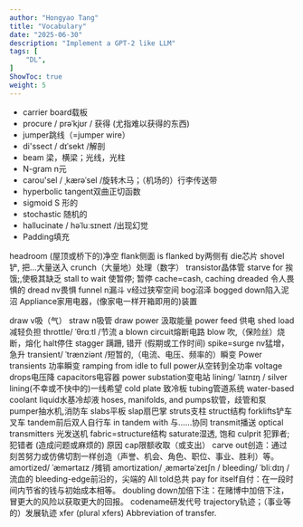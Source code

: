 ```yaml
---
author: "Hongyao Tang"
title: "Vocabulary"
date: "2025-06-30"
description: "Implement a GPT-2 like LLM"
tags: [
    "DL",
]
ShowToc: true
weight: 5
---
```




- carrier board载板
- procure / prəˈkjʊr / 获得 (尤指难以获得的东西)
- jumper跳线（=jumper wire）
- di'ssect / dɪˈsekt /解剖
- beam 梁，横梁；光线，光柱
- N-gram n元
- carou'sel / ˌkærəˈsel /旋转木马；（机场的）行李传送带
- hyperbolic tangent双曲正切函数
- sigmoid S 形的
- stochastic 随机的
- hallucinate  / həˈluːsɪneɪt /出现幻觉
- Padding填充

headroom (屋顶或桥下的)净空
flank侧面
is flanked by两侧有
die芯片
shovel铲, 把…大量送入
crunch（大量地）处理（数字）
transistor晶体管
starve for 挨饿;,使极其缺乏
stall to wait 使暂停; 暂停
cache=cash, caching
dreaded 令人畏惧的 dread nv畏惧
funnel n漏斗 v经过狭窄空间
bog沼泽
bogged down陷入泥沼
Appliance家用电器，(像家电一样开箱即用的)装置

draw v吸（气）
straw n吸管
draw power 汲取能量
power feed 供电
shed load减轻负担
throttle/ ˈθrɑːtl /节流
a blown circuit熔断电路
blow 吹,（保险丝）烧断，熔化
halt停住
stagger 蹒跚, 错开 (假期或工作时间)
spike=surge nv猛增，急升
transient/ ˈtrænziənt /短暂的,（电流、电压、频率的）瞬变
Power transients 功率瞬变 
ramping from idle to full power从空转到全功率
voltage drops电压降
capacitors电容器
power substation变电站
lining/ ˈlaɪnɪŋ /
silver lining(不幸或不快中的)一线希望
cold plate 致冷板
tubing管道系统
water-based coolant liquid水基冷却液
hoses, manifolds, and pumps软管，歧管和泵
pumper抽水机,消防车
slabs平板 slap扇巴掌
struts支柱 struct结构
forklifts铲车叉车
tandem前后双人自行车
in tandem with 与……协同
transmit播送 optical transmitters 光发送机
fabric=structure结构
saturate湿透, 饱和
culprit 犯罪者; 犯错者 (造成问题或麻烦的) 原因
cap限额收取（或支出）
carve out创造：通过刻苦努力或仿佛切割一样创造（声誉、机会、角色、职位、事业、胜利）等。
amortized/ ˈæmərtaɪz /摊销 amortization/ ˌæmərtəˈzeɪʃn /
bleeding/ ˈbliːdɪŋ /流血的
bleeding-edge前沿的，尖端的
All told总共
pay for itself自付：在一段时间内节省的钱与初始成本相等。
doubling down加倍下注：在赌博中加倍下注，冒更大的风险以获取更大的回报。
codename研发代号
trajectory轨迹；（事业等的）发展轨迹
xfer (plural xfers) Abbreviation of transfer.